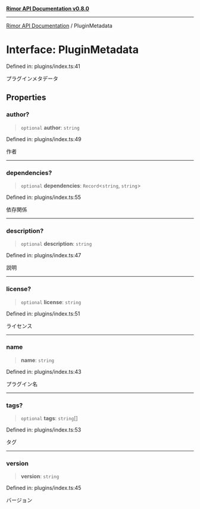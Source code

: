 [**Rimor API Documentation v0.8.0**](../README.md)

***

[Rimor API Documentation](../globals.md) / PluginMetadata

# Interface: PluginMetadata

Defined in: plugins/index.ts:41

プラグインメタデータ

## Properties

### author?

> `optional` **author**: `string`

Defined in: plugins/index.ts:49

作者

***

### dependencies?

> `optional` **dependencies**: `Record`\<`string`, `string`\>

Defined in: plugins/index.ts:55

依存関係

***

### description?

> `optional` **description**: `string`

Defined in: plugins/index.ts:47

説明

***

### license?

> `optional` **license**: `string`

Defined in: plugins/index.ts:51

ライセンス

***

### name

> **name**: `string`

Defined in: plugins/index.ts:43

プラグイン名

***

### tags?

> `optional` **tags**: `string`[]

Defined in: plugins/index.ts:53

タグ

***

### version

> **version**: `string`

Defined in: plugins/index.ts:45

バージョン
